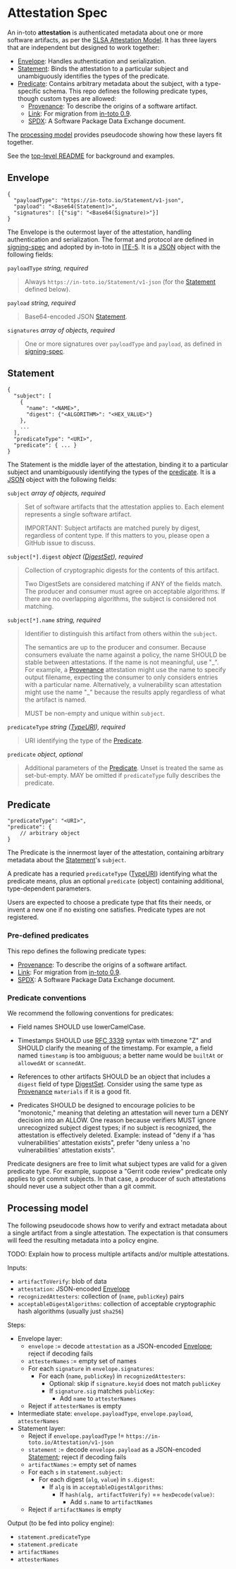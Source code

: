 # Attestation Spec

An in-toto **attestation** is authenticated metadata about one or more software
artifacts, as per the [SLSA Attestation Model]. It has three layers that are
independent but designed to work together:

<!-- BEGIN: When updating below, also update ../README.md#specification -->

*   [Envelope]: Handles authentication and serialization.
*   [Statement]: Binds the attestation to a particular subject and unambiguously
    identifies the types of the predicate.
*   [Predicate]: Contains arbitrary metadata about the subject, with a
    type-specific schema. This repo defines the following predicate types,
    though custom types are allowed:
    *   [Provenance]: To describe the origins of a software artifact.
    *   [Link]: For migration from [in-toto 0.9].
    *   [SPDX]: A Software Package Data Exchange document.

The [processing model] provides pseudocode showing how these layers fit
together.

<!-- END -->

See the [top-level README](../README.md) for background and examples.

## Envelope

```jsonc
{
  "payloadType": "https://in-toto.io/Statement/v1-json",
  "payload": "<Base64(Statement)>",
  "signatures": [{"sig": "<Base64(Signature)>"}]
}
```

The Envelope is the outermost layer of the attestation, handling authentication
and serialization. The format and protocol are defined in [signing-spec] and
adopted by in-toto in [ITE-5]. It is a [JSON] object with the following fields:

`payloadType` *string, required*

>   Always `https://in-toto.io/Statement/v1-json` (for the [Statement] defined
>   below).

`payload` *string, required*

>   Base64-encoded JSON [Statement].

`signatures` *array of objects, required*

>   One or more signatures over `payloadType` and `payload`, as defined in
>   [signing-spec].

## Statement

```jsonc
{
  "subject": [
    {
      "name": "<NAME>",
      "digest": {"<ALGORITHM>": "<HEX_VALUE>"}
    },
    ...
  ],
  "predicateType": "<URI>",
  "predicate": { ... }
}
```

The Statement is the middle layer of the attestation, binding it to a particular
subject and unambiguously identifying the types of the [predicate]. It is a
[JSON] object with the following fields:

`subject` _array of objects, required_

> Set of software artifacts that the attestation applies to. Each element
> represents a single software artifact.
>
> IMPORTANT: Subject artifacts are matched purely by digest, regardless of
> content type. If this matters to you, please open a GitHub issue to discuss.

`subject[*].digest` _object ([DigestSet]), required_

> Collection of cryptographic digests for the contents of this artifact.
>
> Two DigestSets are considered matching if ANY of the fields match. The
> producer and consumer must agree on acceptable algorithms. If there are no
> overlapping algorithms, the subject is considered not matching.

`subject[*].name` _string, required_

> Identifier to distinguish this artifact from others within the `subject`.
>
> The semantics are up to the producer and consumer. Because consumers evaluate
> the name against a policy, the name SHOULD be stable between attestations. If
> the name is not meaningful, use "\_". For example, a [Provenance] attestation
> might use the name to specify output filename, expecting the consumer to only
> considers entries with a particular name. Alternatively, a vulnerability scan
> attestation might use the name "\_" because the results apply regardless of
> what the artifact is named.
>
> MUST be non-empty and unique within `subject`.

`predicateType` _string ([TypeURI]), required_

> URI identifying the type of the [Predicate].

`predicate` _object, optional_

> Additional parameters of the [Predicate]. Unset is treated the same as
> set-but-empty. MAY be omitted if `predicateType` fully describes the
> predicate.

## Predicate

```jsonc
"predicateType": "<URI>",
"predicate": {
    // arbitrary object
}
```

The Predicate is the innermost layer of the attestation, containing arbitrary
metadata about the [Statement]'s `subject`.

A predicate has a requried `predicateType` ([TypeURI]) identifying what the
predicate means, plus an optional `predicate` (object) containing additional,
type-dependent parameters.

Users are expected to choose a predicate type that fits their needs, or invent a
new one if no existing one satisfies. Predicate types are not registered.

### Pre-defined predicates

This repo defines the following predicate types:

*   [Provenance]: To describe the origins of a software artifact.
*   [Link]: For migration from [in-toto 0.9].
*   [SPDX]: A Software Package Data Exchange document.

### Predicate conventions

We recommend the following conventions for predicates:

*   Field names SHOULD use lowerCamelCase.

*   Timestamps SHOULD use [RFC 3339] syntax with timezone "Z" and SHOULD clarify
    the meaning of the timestamp. For example, a field named `timestamp` is too
    ambiguous; a better name would be `builtAt` or `allowedAt` or `scannedAt`.

*   References to other artifacts SHOULD be an object that includes a `digest`
    field of type [DigestSet]. Consider using the same type as [Provenance]
    `materials` if it is a good fit.

*   Predicates SHOULD be designed to encourage policies to be "monotonic,"
    meaning that deleting an attestation will never turn a DENY decision into an
    ALLOW. One reason because verifiers MUST ignore unrecognized subject digest
    types; if no subject is recognized, the attestation is effectively deleted.
    Example: instead of "deny if a 'has vulnerabilities' attestation exists",
    prefer "deny unless a 'no vulnerabilities' attestation exists".

Predicate designers are free to limit what subject types are valid for a given
predicate type. For example, suppose a "Gerrit code review" predicate only
applies to git commit subjects. In that case, a producer of such attestations
should never use a subject other than a git commit.

## Processing model

The following pseudocode shows how to verify and extract metadata about a single
artifact from a single attestation. The expectation is that consumers will feed
the resulting metadata into a policy engine.

TODO: Explain how to process multiple artifacts and/or multiple attestations.

Inputs:

*   `artifactToVerify`: blob of data
*   `attestation`: JSON-encoded [Envelope]
*   `recognizedAttesters`: collection of (`name`, `publicKey`) pairs
*   `acceptableDigestAlgorithms`: collection of acceptable cryptographic hash
    algorithms (usually just `sha256`)

Steps:

*   Envelope layer:
    *   `envelope` := decode `attestation` as a JSON-encoded [Envelope]; reject
        if decoding fails
    *   `attesterNames` := empty set of names
    *   For each `signature` in `envelope.signatures`:
        *   For each (`name`, `publicKey`) in `recognizedAttesters`:
            *   Optional: skip if `signature.keyid` does not match `publicKey`
            *   If `signature.sig` matches `publicKey`:
                *   Add `name` to `attesterNames`
    *   Reject if `attesterNames` is empty
*   Intermediate state: `envelope.payloadType`, `envelope.payload`,
    `attesterNames`
*   Statement layer:
    *   Reject if `envelope.payloadType` !=
        `https://in-toto.io/Attestation/v1-json`
    *   `statement` := decode `envelope.payload` as a JSON-encoded [Statement];
        reject if decoding fails
    *   `artifactNames` := empty set of names
    *   For each `s` in `statement.subject`:
        *   For each digest (`alg`, `value`) in `s.digest`:
            *   If `alg` is in `acceptableDigestAlgorithms`:
                *   If `hash(alg, artifactToVerify)` == `hexDecode(value)`:
                    *   Add `s.name` to `artifactNames`
    *   Reject if `artifactNames` is empty

Output (to be fed into policy engine):

*   `statement.predicateType`
*   `statement.predicate`
*   `artifactNames`
*   `attesterNames`

[DigestSet]: field_types.md#DigestSet
[Envelope]: #envelope
[ITE-5]: https://github.com/in-toto/ITE/pull/13
[JSON]: https://www.json.org
[Link]: predicates/link.md
[Predicate]: #predicate
[Provenance]: predicates/provenance.md
[RFC 3339]: https://tools.ietf.org/html/rfc3339
[RFC 3986]: https://tools.ietf.org/html/rfc3986
[SLSA Attestation Model]: https://github.com/slsa-framework/slsa-controls/blob/main/attestations.md
[SPDX]: predicates/spdx.md
[Statement]: #statement
[TypeURI]: field_types.md#TypeURI
[in-toto 0.9]: https://github.com/in-toto/docs/blob/v0.9/in-toto-spec.md
[processing model]: #processing-model
[signing-spec]: https://github.com/secure-systems-lab/signing-spec
